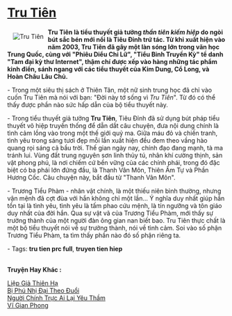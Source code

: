 <a href="https://utruyen.com/tru-tien/330/" title="Tru Tiên"><h1>Tru Tiên</h1></a><div style="display:table"><img align="right" style="float: left; padding: 10px;" src="https://utruyen.com/images/story/200x260/tru-tien.jpg" alt="Tru Tiên"><strong>Tru Tiên là tiểu thuyết giả tưởng <em>thần tiên kiếm hiệp</em> do ngòi bút sắc bén mới nổi là Tiêu Đỉnh trứ tác. Từ khi xuất hiện vào năm 2003, Tru Tiên đã gây một làn sóng lớn trong văn học Trung Quốc, cùng với "Phiêu Diểu Chi Lữ", "Tiểu Binh Truyền Kỳ" tề danh "Tam đại kỳ thư Internet", thậm chí được xếp vào hàng những tác phẩm kinh điển, sánh ngang với các tiểu thuyết của Kim Dung, Cổ Long, và Hoàn Châu Lâu Chủ.</strong><p></p> - Trong một siêu thị sách ở Thiên Tân, một nữ sinh trung học đã chỉ vào cuốn Tru Tiên mà nói với bạn: "Đời này tớ sống vì <em>Tru Tiên</em>". Từ đó có thể thấy được phần nào sức hấp dẫn của bộ tiểu thuyết này.<p></p> - Trong tiểu thuyết giả tưởng <strong>Tru Tiên</strong>, Tiêu Đỉnh đã sử dụng bút pháp tiểu thuyết võ hiệp truyền thống để dẫn dắt câu chuyện, đưa nội dung chính là tình cảm lồng vào trong một thế giới quỷ ma. Giữa máu đỏ và chiến tranh, tình yêu trong sáng tươi đẹp mỗi lần xuất hiện đều đem theo vầng hào quang rọi sáng cả bầu trời. Thế gian ngày nay, chính đạo đang mạnh, tà ma tránh lui. Vùng đất trung nguyên sơn linh thủy tú, nhân khí cường thịnh, sản vật phong phú, là nơi chiếm cứ bền vững của các chính phái, trong đó đặc biệt có ba phái lớn đứng đầu, là Thanh Vân Môn, Thiên Âm Tự và Phần Hương Cốc. Câu chuyện này, bắt đầu từ "Thanh Vân Môn".<p></p> - Trương Tiểu Phàm - nhân vật chính, là một thiếu niên bình thường, nhưng vận mệnh đã cợt đùa với hắn không chỉ một lần... Ý nghĩa duy nhất giúp hắn tồn tại là tình yêu, tình yêu là tấm phao cứu mệnh, là tín ngưỡng và tôn giáo duy nhất của đời hắn. Qua sự vật vã của Trương Tiểu Phàm, mới thấy sự trưởng thành của một người đàn ông gian nan biết bao. Tru Tiên thực chất là một bộ tiểu thuyết nói về sự trưởng thành, nói về tình cảm. Soi vào số phận Trương Tiểu Phàm, ta tìm thấy phần nào đó số phận riêng ta.<p></p> - Tags: <strong>tru tien prc full</strong>, <strong>truyen tien hiep</strong></div><p><br><b>Truyện Hay Khác :</b></p><a href="https://utruyen.com/liep-gia-thien-ha/9219/" alt="Liệp Giả Thiên Hạ">Liệp Giả Thiên Hạ</a><br/><a href="https://truyenngontinhay.wordpress.com/2019/10/03/bi-phu-nhi-dai-theo-duoi/" alt="Bị Phú Nhị Đại Theo Đuổi">Bị Phú Nhị Đại Theo Đuổi</a><br/><a href="https://dammyh.wordpress.com/2019/11/07/nguoi-chinh-truc-ai-lai-yeu-tham/" alt="Người Chính Trực Ai Lại Yêu Thầm">Người Chính Trực Ai Lại Yêu Thầm</a><br/><a href="https://github.com/quanluxury/ngontinhhot/tree/master/truyenhay/17624/" alt="Vĩ Gian Phong">Vĩ Gian Phong</a><br/>